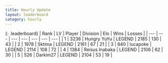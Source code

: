 ```yaml
---
title: Hourly Update
layout: leaderboard
category: hourly
---
```


{: .leaderboard}
| Rank | LV | Player | Division | Elo | Wins | Losses |
| --- | --- | --- | --- | --- | --- | --- |
| <span data-change="0">1</span> | 3236 | <span title="ID: 164871">Hungry YuYu</span> | LEGEND | <span data-change="-19">2185</span> | <span data-change="2">130</span> | <span data-change="2">43</span> |
| <span data-change="0">2</span> | 1978 | <span title="ID: 353063">Sktima</span> | LEGEND | <span data-change="0">2161</span> | <span data-change="0">67</span> | <span data-change="0">21</span> |
| <span data-change="0">3</span> | 840 | <span title="ID: 41925">lucapoke</span> | LEGEND | <span data-change="0">2114</span> | <span data-change="0">108</span> | <span data-change="0">72</span> |
| <span data-change="0">4</span> | 1384 | <span title="ID: 451068">Reisus Inabaka</span> | LEGEND | <span data-change="0">2106</span> | <span data-change="0">62</span> | <span data-change="0">30</span> |
| <span data-change="0">5</span> | 526 | <span title="ID: 694036">Darkim27</span> | LEGEND | <span data-change="0">2104</span> | <span data-change="0">53</span> | <span data-change="0">19</span> |